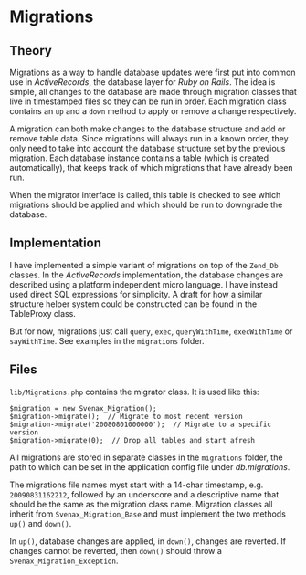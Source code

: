 # Migrations #

## Theory ##

Migrations as a way to handle database updates were first put into common use
in _ActiveRecords_, the database layer for _Ruby on Rails_. The idea is
simple, all changes to the database are made through migration classes that
live in timestamped files so they can be run in order. Each migration class
contains an `up` and a `down` method to apply or remove a change respectively.

A migration can both make changes to the database structure and add or remove
table data. Since migrations will always run in a known order, they only need
to take into account the database structure set by the previous migration.
Each database instance contains a table (which is created automatically), that
keeps track of which migrations that have already been run.

When the migrator interface is called, this table is checked to see which
migrations should be applied and which should be run to downgrade the
database.

## Implementation ##

I have implemented a simple variant of migrations on top of the `Zend_Db`
classes. In the _ActiveRecords_ implementation, the database changes are
described using a platform independent micro language. I have instead used
direct SQL expressions for simplicity. A draft for how a similar structure
helper system could be constructed can be found in the TableProxy class.

But for now, migrations just call `query`, `exec`, `queryWithTime`,
`execWithTime` or `sayWithTime`. See examples in the `migrations` folder.

## Files ##

`lib/Migrations.php` contains the migrator class. It is used like this:

    $migration = new Svenax_Migration();
    $migration->migrate();  // Migrate to most recent version
    $migration->migrate('20080801000000');  // Migrate to a specific version
    $migration->migrate(0);  // Drop all tables and start afresh

All migrations are stored in separate classes in the `migrations` folder, the
path to which can be set in the application config file under _db.migrations_.

The migrations file names myst start with a 14-char timestamp, e.g.
`20090831162212`, followed by an underscore and a descriptive name that should
be the same as the migration class name. Migration classes all inherit from
`Svenax_Migration_Base` and must implement the two methods `up()` and
`down()`.

In `up()`, database changes are applied, in `down()`, changes are reverted. If
changes cannot be reverted, then `down()` should throw a
`Svenax_Migration_Exception`.